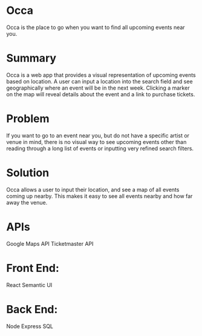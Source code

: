 # Occa
Occa is the place to go when you want to find all upcoming events near you.

# Summary
Occa is a web app that provides a visual representation of upcoming events based on location. A user can input a location into the search field and see geographically where an event will be in the next week. Clicking a marker on the map will reveal details about the event and a link to purchase tickets.

# Problem
If you want to go to an event near you, but do not have a specific artist or venue in mind, there is no visual way to see upcoming events other than reading through a long list of events or inputting very refined search filters.

# Solution
Occa allows a user to input their location, and see a map of all events coming up nearby. This makes it easy to see all events nearby and how far away the venue.

# APIs
Google Maps API
Ticketmaster API

# Front End:
React
Semantic UI

# Back End:
Node
Express
SQL
